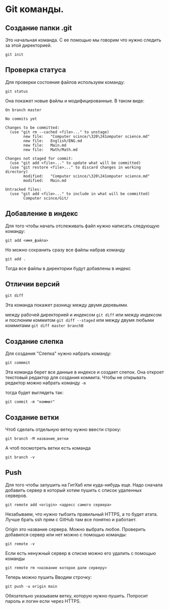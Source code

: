 

# Git команды.

## Создание  папки  .git 

Это начальная команда. С ее помощью мы говорим что нужно следить за этой директорией.

```
git init
```



## Проверка статуса

Для проверки состояния файлов используем команду:

```
git status
```

Она покажет новые файлы и модифицированные. В таком виде:

```Git
On branch master

No commits yet

Changes to be committed:
  (use "git rm --cached <file>..." to unstage)
        new file:   "Computer scince/\320\241omputer science.md"
        new file:   English/ENG.md
        new file:   Main.md
        new file:   Math/Math.md

Changes not staged for commit:
  (use "git add <file>..." to update what will be committed)
  (use "git restore <file>..." to discard changes in working directory)
        modified:   "Computer scince/\320\241omputer science.md"
        modified:   Main.md

Untracked files:
  (use "git add <file>..." to include in what will be committed)
        Computer scince/Git/
```



## Добавление в индекс

Для того чтобы начать отслеживать файл нужно  написать следующую команду:

```
git add <имя_файла>
```

Но можно сохранить сразу все файлы набрав команду

```
git add .
```

Тогда все файлы в директории будут добавлены в индекс 



## Отличии версий

```
git diff
```

Эта команда покажет разницу между двумя деревьями. 

между рабочей директорией и индексом `git diff`
или между индексом и послюним коммитом `git diff --staged`
или между двумя любыми коммитами `git diff master branchB`



## Создание слепка

Для создания "Слепка" нужно набрать команду:

```
git commmit 
```

Эта команда берет все данные в индексе и создает слепок.
Она откроет текстовый редактор для создания коммита.
Чтобы не открывать редактор можно набрать команду `-m`

тогда будет выглядеть так:

```
git commit -m "коммит"
```



## Создание ветки

Чтоб сделать отдельную ветку нужно ввести строку:

```
git branch -M название_ветки
```

А чтоб посмотреть ветки есть команда

```
git branch -v
```





## Push

Для того чтобы запушить на ГитХаб или куда-нибудь еще.
Надо сначала добавить сервер в который хотим пушить с список удаленных серверов.

```
git remote add <origin> <адресс самого сервера>
```

Незабываем, что нужно тыбзить правильный HTTPS, а то будет атата.
Лучше брать ssh прям с GitHub там все понятно и работает.

Origin это название сервера. Можно выбрать любое.
Проверить добавился сервер или нет можно с помощью команды:

```
git remote -v
```



Если есть ненужный сервер в списке можно его удалить с помощью команды 

```
git remote rm <название которое дали серверу>
```



Теперь можно пушить
Вводим строчку:

```
git push -u origin main
```

Обязательно указываем ветку, которую нужно пушить.  Попросит пароль и логин если через HTTPS.





